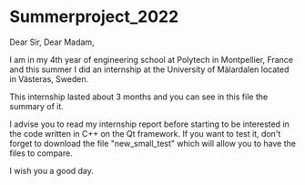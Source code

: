 # Summerproject_2022

Dear Sir, Dear Madam,

I am in my 4th year of engineering school at Polytech in Montpellier, France and this summer I did an internship at the University of Mälardalen located in Västeras, Sweden.

This internship lasted about 3 months and you can see in this file the summary of it.

I advise you to read my internship report before starting to be interested in the code written in C++ on the Qt framework. If you want to test it, don't forget to download the file "new_small_test" which will allow you to have the files to compare.

I wish you a good day.
